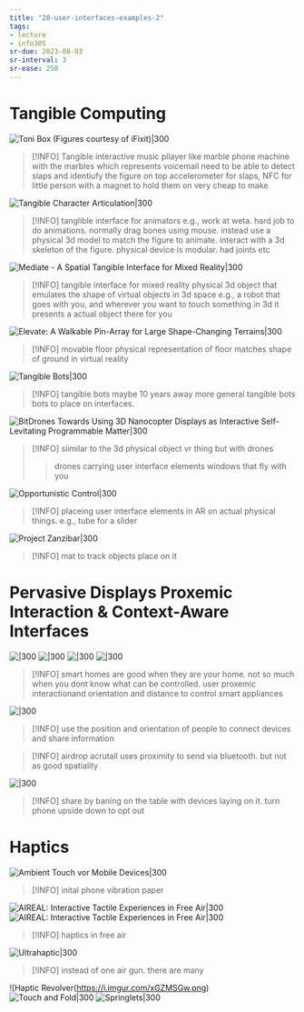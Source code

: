 ```yaml
---
title: "20-user-interfaces-examples-2"
tags: 
- lecture
- info305
sr-due: 2023-08-03
sr-interval: 3
sr-ease: 250
---
```


# Tangible Computing

![Toni Box (Figures courtesy of iFixit)|300](https://i.imgur.com/cL8Dss1.png)
> [!INFO] Tangible interactive music pllayer
> like marble phone machine with the marbles which represents voicemail
> need to be able to detect slaps and identiufy the figure on top
> accelerometer for slaps, NFC for little person with a magnet to hold them on
> very cheap to make


![Tangible Character Articulation|300](https://i.imgur.com/R8lDtGp.png)
> [!INFO] tanglible interface for animators
> e.g., work at weta. hard job to do animations. normally drag bones using mouse. 
> instead use a physical 3d model to match the figure to animate.
> interact with a 3d skeleton of the figure. 
>physical device is modular. had joints etc

![Mediate - A Spatial Tangible Interface for Mixed Reality|300](https://i.imgur.com/MvNR5xp.png)
> [!INFO] tangible interface for mixed reality
> physical 3d object that emulates the shape of virtual objects in 3d space
> e.g., a robot that goes with you, and wherever you want to touch something in 3d it presents a actual object there for you

![Elevate: A Walkable Pin-Array for Large Shape-Changing Terrains|300](https://i.imgur.com/00Shwom.png)
> [!INFO] movable floor
> physical representation of floor matches shape of ground in virtual reality

![Tangible Bots|300](https://i.imgur.com/9xjUP3y.png)
> [!INFO] tangible bots
> maybe 10 years away
> more general tangible bots
> bots to place on interfaces. 

![BitDrones Towards Using 3D Nanocopter Displays as Interactive Self-Levitating Programmable Matter|300](https://i.imgur.com/jVNcV7v.png)
> [!INFO] siimilar to the 3d physical object vr thing but with drones
> > drones carrying user interface elements
> windows that fly with you

![Opportunistic Control|300](https://i.imgur.com/SwciqVD.png)
> [!INFO] placeing user interface elements in AR on actual physical things. e.g., tube for a slider

![Project Zanzibar|300](https://i.imgur.com/8ZZTJSb.png)
> [!INFO] mat to track objects place on it

# Pervasive Displays Proxemic Interaction & Context-Aware Interfaces

![|300](https://i.imgur.com/o6Akw6R.png)
![|300](https://i.imgur.com/O5qQ4zW.png)
![|300](https://i.imgur.com/6LXvzft.png)
![|300](https://i.imgur.com/uli7CQt.png)
> [!INFO] smart homes are good when they are your home. not so much when you dont know what can be controlled.
> user proxemic interactionand orientation and distance to control smart appliances

![|300](https://i.imgur.com/dSOsLta.png)
> [!INFO] use the position and orientation of people to connect devices and share information

> [!INFO] airdrop acrutall uses proximity to send via bluetooth. but not as good spatiality

![|300](https://i.imgur.com/85jFC9a.png)
> [!INFO] share by baning on the table with devices laying on it. turn phone upside down to opt out

# Haptics
![Ambient Touch vor Mobile Devices|300](https://i.imgur.com/9SIdB0R.png)
> [!INFO] inital phone vibration paper

![AIREAL: Interactive Tactile Experiences in Free Air|300](https://i.imgur.com/npIorHh.png)
![AIREAL: Interactive Tactile Experiences in Free Air|300](https://i.imgur.com/E1pan5l.png)
> [!INFO] haptics in free air

![Ultrahaptic|300](https://i.imgur.com/NPwws0I.png)
> [!INFO] instead of one air gun. there are many

![Haptic Revolver(https://i.imgur.com/xGZMSGw.png)
![Touch and Fold|300](https://i.imgur.com/evcNCBw.png)
![Springlets|300](https://i.imgur.com/OKYkQoc.png)
